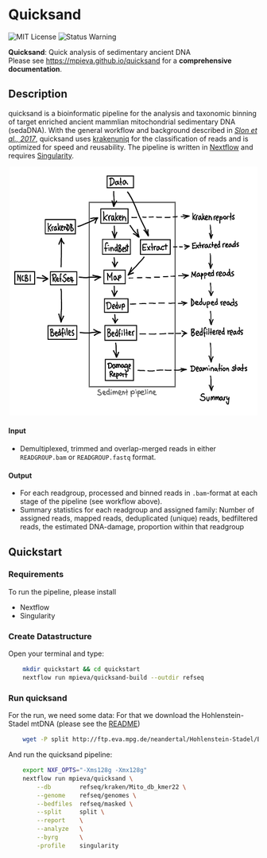 # Quicksand

![MIT License](https://img.shields.io/github/license/mpieva/quicksand?style=for-the-badge)
![Status Warning](https://img.shields.io/badge/status-WIP-ff69b4?style=for-the-badge)

**Quicksand**: Quick analysis of sedimentary ancient DNA \
Please see https://mpieva.github.io/quicksand for a **comprehensive documentation**.

## Description
quicksand is a bioinformatic pipeline for the analysis and taxonomic binning of target enriched ancient mammlian mitochondrial sedimentary DNA (sedaDNA).
With the general workflow and background described in [_Slon et al., 2017_](https://science.sciencemag.org/content/sci/suppl/2017/04/26/science.aam9695.DC1/aam9695_SM.pdf), quicksand uses [krakenuniq](https://doi.org/10.1186/s13059-018-1568-0) for the classification of reads and is optimized for speed and reusability. The pipeline is written in [Nextflow](https://doi.org/10.1038/nbt.3820) and requires [Singularity](https://doi.org/10.1371/journal.pone.0177459).

<p align=center>
    <img src="assets/pipeline_overview.png" alt="Graphical overview over the pipeline workflow" width=500 height=500>
</p>

#### Input
- Demultiplexed, trimmed and overlap-merged reads in either `READGROUP.bam` or `READGROUP.fastq` format.

#### Output

- For each readgroup, processed and binned reads in `.bam`-format at each stage of the pipeline (see workflow above). 
- Summary statistics for each readgroup and assigned family: Number of assigned reads, mapped reads, deduplicated (unique) reads, bedfiltered reads, the estimated DNA-damage, proportion within that readgroup 

## Quickstart
### Requirements

To run the pipeline, please install
 - Nextflow
 - Singularity

### Create Datastructure

Open your terminal and type:

```bash
    mkdir quickstart && cd quickstart
    nextflow run mpieva/quicksand-build --outdir refseq
```
    
### Run quicksand

For the run, we need some data: For that we download the Hohlenstein-Stadel mtDNA (please see the [README](http://ftp.eva.mpg.de/neandertal/Hohlenstein-Stadel/README))

```bash
    wget -P split http://ftp.eva.mpg.de/neandertal/Hohlenstein-Stadel/BAM/mtDNA/HST.raw_data.ALL.bam
```
    
And run the quicksand pipeline:

```bash
    export NXF_OPTS="-Xms128g -Xmx128g"
    nextflow run mpieva/quicksand \
        --db        refseq/kraken/Mito_db_kmer22 \
        --genome    refseq/genomes \
        --bedfiles  refseq/masked \
        --split     split \
        --report    \
        --analyze   \
        --byrg      \
        -profile    singularity
```
